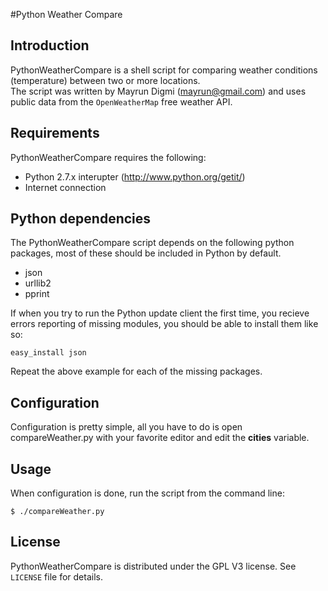#Python Weather Compare

## Introduction
PythonWeatherCompare is a shell script for comparing weather conditions (temperature) between two or more locations.  
The script was written by Mayrun Digmi (mayrun@gmail.com) and uses public data from the `OpenWeatherMap` free weather API.

## Requirements
PythonWeatherCompare requires the following:
  - Python 2.7.x interupter (http://www.python.org/getit/)
  - Internet connection

## Python dependencies

The PythonWeatherCompare script depends on the following python packages, most of these should be included in Python by default.
  - json
  - urllib2
  - pprint

If when you try to run the Python update client the first time, you recieve errors reporting of missing modules, you should be able to install them like so:

`easy_install json`

Repeat the above example for each of the missing packages.

## Configuration
Configuration is pretty simple, all you have to do is open compareWeather.py with your favorite editor and edit the **cities** variable.

## Usage
When configuration is done, run the script from the command line:

` $ ./compareWeather.py `

## License
PythonWeatherCompare is distributed under the GPL V3 license. See `LICENSE` file for details.

